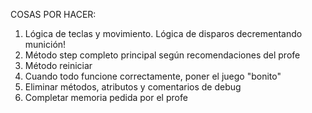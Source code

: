 COSAS POR HACER:

1. Lógica de teclas y movimiento. Lógica de disparos decrementando munición!
2. Método step completo principal según recomendaciones del profe
3. Método reiniciar
4. Cuando todo funcione correctamente, poner el juego "bonito"
5. Eliminar métodos, atributos y comentarios de debug
6. Completar memoria pedida por el profe